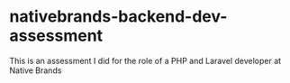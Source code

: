 # nativebrands-backend-dev-assessment
This is an assessment I did for the role of a PHP and Laravel developer at Native Brands

